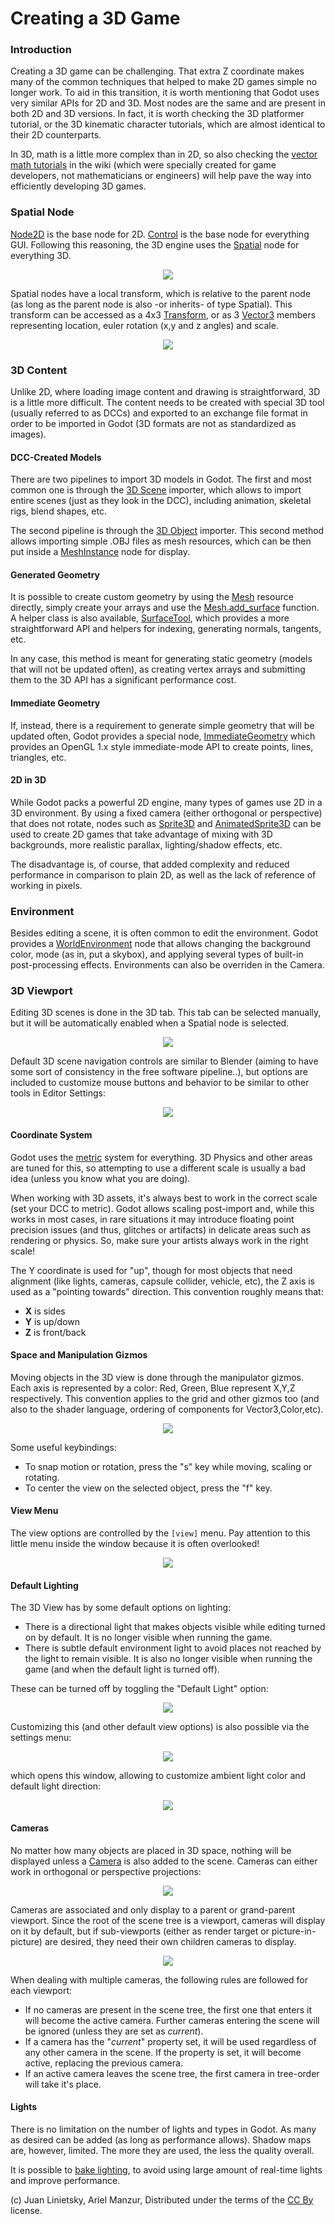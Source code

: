 # Creating a 3D Game

### Introduction

Creating a 3D game can be challenging. That extra Z coordinate makes many of the common techniques that helped to make 2D games simple no longer work. To aid in this transition, it is worth mentioning that Godot uses very similar APIs for 2D and 3D. Most nodes are the same and are present in both 2D and 3D versions. In fact, it is worth checking the 3D platformer tutorial, or the 3D kinematic character tutorials, which are almost identical to their 2D counterparts.

In 3D, math is a little more complex than in 2D, so also checking the [vector math tutorials](https://github.com/okamstudio/godot/wiki#math) in the wiki (which were specially created for game developers, not mathematicians or engineers) will help pave the way into efficiently developing 3D games.

### Spatial Node

[Node2D](class_node2d) is the base node for 2D. [Control](class_control) is the base node for everything GUI. Following this reasoning, the 3D engine uses the [Spatial](class_spatial) node for everything 3D.

<p align="center"><img src="images/tuto_3d1.png"></p>

Spatial nodes have a local transform, which is relative to the parent node (as long as the parent node is also -or inherits- of type Spatial). This transform can be accessed as a 4x3 [Transform](class_transform), or as 3 [Vector3](class_vector3) members representing location, euler rotation (x,y and z angles) and scale.

<p align="center"><img src="images/tuto_3d2.png"></p>

### 3D Content

Unlike 2D, where loading image content and drawing is straightforward, 3D is a little more difficult. The content needs to be created with special 3D tool (usually referred to as DCCs) and exported to an exchange file format in order to be imported in Godot (3D formats are not as standardized as images).

#### DCC-Created Models

There are two pipelines to import 3D models in Godot. The first and most common one is through the [3D Scene](import_3d) importer, which allows to import entire scenes (just as they look in the DCC), including animation, skeletal rigs, blend shapes, etc. 

The second pipeline is through the [3D Object](import_meshes) importer. This second method allows importing simple .OBJ files as mesh resources, which can be then put inside a [MeshInstance](class_meshinstance) node for display.

#### Generated Geometry

It is possible to create custom geometry by using the [Mesh](class_mesh) resource directly, simply create your arrays and use the [Mesh.add_surface](class_mesh#add_surface) function. A helper class is also available, [SurfaceTool](class_surfacetool), which provides a more straightforward API and helpers for indexing, generating normals, tangents, etc.

In any case, this method is meant for generating static geometry (models that will not be updated often), as creating vertex arrays and submitting them to the 3D API has a significant performance cost.

#### Immediate Geometry

If, instead, there is a requirement to generate simple geometry that will be updated often, Godot provides a special node, [ImmediateGeometry](class_immediategeometry) which provides an OpenGL 1.x style immediate-mode API to create points, lines, triangles, etc.

#### 2D in 3D

While Godot packs a powerful 2D engine, many types of games use 2D in a 3D environment. By using a fixed camera (either orthogonal or perspective) that does not rotate, nodes such as [Sprite3D](class_sprite3d) and [AnimatedSprite3D](class_animatedsprite3d) can be used to create 2D games that take advantage of mixing with 3D backgrounds, more realistic parallax, lighting/shadow effects, etc.

The disadvantage is, of course, that added complexity and reduced performance in comparison to plain 2D, as well as the lack of reference of working in pixels.

### Environment

Besides editing a scene, it is often common to edit the environment. Godot provides a [WorldEnvironment](class_worldenvironment) node that allows changing the background color, mode (as in, put a skybox), and applying several types of built-in post-processing effects. Environments can also be overriden in the Camera.

### 3D Viewport

Editing 3D scenes is done in the 3D tab. This tab can be selected manually, but it will be automatically enabled when a Spatial node is selected.

<p align="center"><img src="images/tuto_3d3.png"></p>

Default 3D scene navigation controls are similar to Blender (aiming to have some sort of consistency in the free software pipeline..), but options are included to customize mouse buttons and behavior to be similar to other tools in Editor Settings:

<p align="center"><img src="images/tuto_3d4.png"></p>

#### Coordinate System

Godot uses the [metric](http://en.wikipedia.org/wiki/Metric_system) system for everything. 3D Physics and other areas are tuned for this, so attempting to use a different scale is usually a bad idea (unless you know what you are doing).

When working with 3D assets, it's always best to work in the correct scale (set your DCC to metric). Godot allows scaling post-import and, while this works in most cases, in rare situations it may introduce floating point precision issues (and thus, glitches or artifacts) in delicate areas such as rendering or physics. So, make sure your artists always work in the right scale!

The Y coordinate is used for "up", though for most objects that need alignment (like lights, cameras, capsule collider, vehicle, etc), the Z axis is used as a "pointing towards" direction. This convention roughly means that:

* **X** is sides
* **Y** is up/down
* **Z** is front/back

#### Space and Manipulation Gizmos

Moving objects in the 3D view is done through the manipulator gizmos. Each axis is represented by a color: Red, Green, Blue represent X,Y,Z respectively. This convention applies to the grid and other gizmos too (and also to the shader language, ordering of components for Vector3,Color,etc).

<p align="center"><img src="images/tuto_3d5.png"></p>

Some useful keybindings:
* To snap motion or rotation, press the "s" key while moving, scaling or rotating.
* To center the view on the selected object, press the "f" key.

#### View Menu

The view options are controlled by the `[view]` menu. Pay attention to this little menu inside the window because it is often overlooked!

<p align="center"><img src="images/tuto_3d6.png"></p>

#### Default Lighting

The 3D View has by some default options on lighting:

* There is a directional light that makes objects visible while editing turned on by default. It is no longer visible when running the game.
* There is subtle default environment light to avoid places not reached by the light to remain visible. It is also no longer visible when running the game (and when the default light is turned off).

These can be turned off by toggling the "Default Light" option:

<p align="center"><img src="images/tuto_3d8.png"></p>

Customizing this (and other default view options) is also possible via the settings menu:

<p align="center"><img src="images/tuto_3d7.png"></p>

which opens this window, allowing to customize ambient light color and default light direction:

<p align="center"><img src="images/tuto_3d9.png"></p>

#### Cameras

No matter how many objects are placed in 3D space, nothing will be displayed unless a [Camera](class_camera) is also added to the scene. Cameras can either work in orthogonal or perspective projections:

<p align="center"><img src="images/tuto_3d10.png"></p>

Cameras are associated and only display to a parent or grand-parent viewport. Since the root of the scene tree is a viewport, cameras will display on it by default, but if sub-viewports (either as render target or picture-in-picture) are desired, they need their own children cameras to display.

<p align="center"><img src="images/tuto_3d11.png"></p>

When dealing with multiple cameras, the following rules are followed for each viewport:

* If no cameras are present in the scene tree, the first one that enters it will become the active camera. Further cameras entering the scene will be ignored (unless they are set as _current_).
* If a camera has the "_current_" property set, it will be used regardless of any other camera in the scene. If the property is set, it will become active, replacing the previous camera.
* If an active camera leaves the scene tree, the first camera in tree-order will take it's place.

#### Lights

There is no limitation on the number of lights and types in Godot. As many as desired can be added (as long as performance allows). Shadow maps are, however, limited. The more they are used, the less the quality overall.

It is possible to [bake lighting](tutorial_light_baking), to avoid using large amount of real-time lights and improve performance.

(c) Juan Linietsky, Ariel Manzur, Distributed under the terms of the [CC By](https://creativecommons.org/licenses/by/3.0/legalcode) license.
